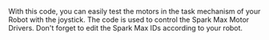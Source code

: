 With this code, you can easily test the motors in the task mechanism of your Robot with the joystick. The code is used to control the Spark Max Motor Drivers. Don't forget to edit the Spark Max IDs according to your robot.
